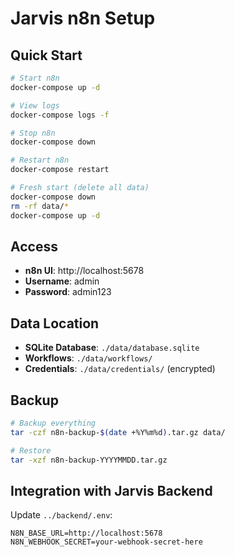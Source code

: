 # Jarvis n8n Setup

## Quick Start
```bash
# Start n8n
docker-compose up -d

# View logs
docker-compose logs -f

# Stop n8n
docker-compose down

# Restart n8n
docker-compose restart

# Fresh start (delete all data)
docker-compose down
rm -rf data/*
docker-compose up -d
```

## Access

- **n8n UI**: http://localhost:5678
- **Username**: admin
- **Password**: admin123

## Data Location

- **SQLite Database**: `./data/database.sqlite`
- **Workflows**: `./data/workflows/`
- **Credentials**: `./data/credentials/` (encrypted)

## Backup
```bash
# Backup everything
tar -czf n8n-backup-$(date +%Y%m%d).tar.gz data/

# Restore
tar -xzf n8n-backup-YYYYMMDD.tar.gz
```

## Integration with Jarvis Backend

Update `../backend/.env`:
```
N8N_BASE_URL=http://localhost:5678
N8N_WEBHOOK_SECRET=your-webhook-secret-here
```